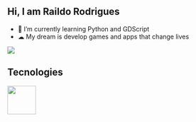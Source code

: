 ## Hi, I am Raildo Rodrigues
- 🌱  I’m currently learning Python and GDScript
- ☁   My dream is develop games and apps that change lives

<a href="https://github.com/raildorodrigues">
  <img align="center" src="https://github-readme-stats.vercel.app/api?username=raildorodrigues&count_private=true&show_icons=true&theme=dark" />
</a>

## Tecnologies
 <img width= 64px src="https://cdn.jsdelivr.net/gh/devicons/devicon/icons/godot/godot-original-wordmark.svg" />
